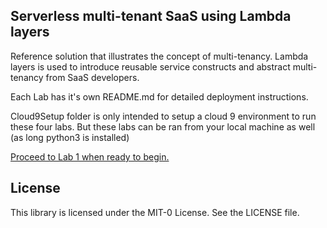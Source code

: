 ## Serverless multi-tenant SaaS using Lambda layers

Reference solution that illustrates the concept of multi-tenancy. Lambda layers is used to introduce reusable service constructs and abstract multi-tenancy from SaaS developers.

Each Lab has it's own README.md for detailed deployment instructions.

Cloud9Setup folder is only intended to setup a cloud 9 environment to run these four labs. But these labs can be ran from your local machine as well (as long python3 is installed)

[Proceed to Lab 1 when ready to begin.](../Lab1/README.md)

## License

This library is licensed under the MIT-0 License. See the LICENSE file.